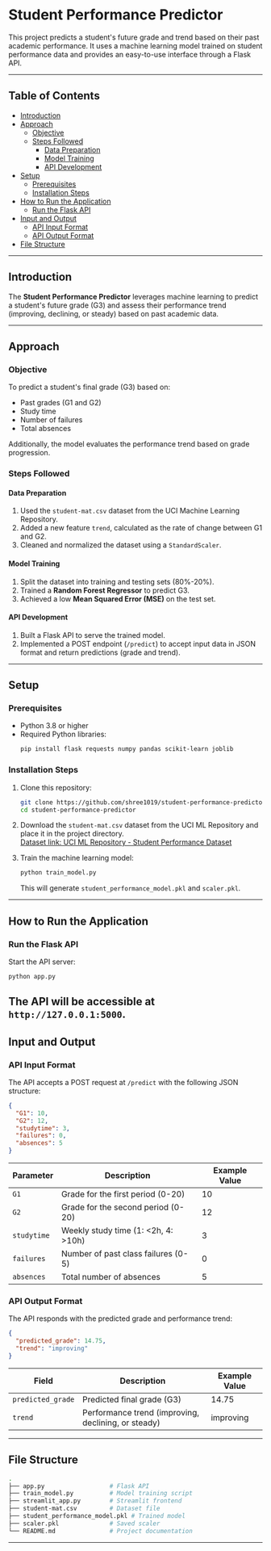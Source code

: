 
# Student Performance Predictor

This project predicts a student's future grade and trend based on their past academic performance. It uses a machine learning model trained on student performance data and provides an easy-to-use interface through a Flask API.

---

## Table of Contents

- [Introduction](#introduction)
- [Approach](#approach)
  - [Objective](#objective)
  - [Steps Followed](#steps-followed)
    - [Data Preparation](#data-preparation)
    - [Model Training](#model-training)
    - [API Development](#api-development)
- [Setup](#setup)
  - [Prerequisites](#prerequisites)
  - [Installation Steps](#installation-steps)
- [How to Run the Application](#how-to-run-the-application)
  - [Run the Flask API](#run-the-flask-api)
- [Input and Output](#input-and-output)
  - [API Input Format](#api-input-format)
  - [API Output Format](#api-output-format)
- [File Structure](#file-structure)

---

## Introduction

The **Student Performance Predictor** leverages machine learning to predict a student's future grade (G3) and assess their performance trend (improving, declining, or steady) based on past academic data.

---

## Approach

### Objective

To predict a student's final grade (G3) based on:
- Past grades (G1 and G2)
- Study time
- Number of failures
- Total absences

Additionally, the model evaluates the performance trend based on grade progression.

### Steps Followed

#### Data Preparation
1. Used the `student-mat.csv` dataset from the UCI Machine Learning Repository.
2. Added a new feature `trend`, calculated as the rate of change between G1 and G2.
3. Cleaned and normalized the dataset using a `StandardScaler`.

#### Model Training
1. Split the dataset into training and testing sets (80%-20%).
2. Trained a **Random Forest Regressor** to predict G3.
3. Achieved a low **Mean Squared Error (MSE)** on the test set.

#### API Development
1. Built a Flask API to serve the trained model.
2. Implemented a POST endpoint (`/predict`) to accept input data in JSON format and return predictions (grade and trend).

---

## Setup

### Prerequisites

- Python 3.8 or higher
- Required Python libraries:
  ```bash
  pip install flask requests numpy pandas scikit-learn joblib
  ```

### Installation Steps

1. Clone this repository:
   ```bash
   git clone https://github.com/shree1019/student-performance-predictor.git
   cd student-performance-predictor
   ```

2. Download the `student-mat.csv` dataset from the UCI ML Repository and place it in the project directory.  
   [Dataset link: UCI ML Repository - Student Performance Dataset](https://archive.ics.uci.edu/ml/datasets/student+performance)

3. Train the machine learning model:
   ```bash
   python train_model.py
   ```
   This will generate `student_performance_model.pkl` and `scaler.pkl`.

---

## How to Run the Application

### Run the Flask API

Start the API server:
```bash
python app.py
```
The API will be accessible at `http://127.0.0.1:5000`.
---

## Input and Output

### API Input Format

The API accepts a POST request at `/predict` with the following JSON structure:

```json
{
  "G1": 10,
  "G2": 12,
  "studytime": 3,
  "failures": 0,
  "absences": 5
}
```

| Parameter   | Description                                 | Example Value |
|-------------|---------------------------------------------|---------------|
| `G1`        | Grade for the first period (0-20)          | 10            |
| `G2`        | Grade for the second period (0-20)         | 12            |
| `studytime` | Weekly study time (1: <2h, 4: >10h)        | 3             |
| `failures`  | Number of past class failures (0-5)        | 0             |
| `absences`  | Total number of absences                   | 5             |

### API Output Format

The API responds with the predicted grade and performance trend:

```json
{
  "predicted_grade": 14.75,
  "trend": "improving"
}
```

| Field             | Description                                       | Example Value |
|-------------------|---------------------------------------------------|---------------|
| `predicted_grade` | Predicted final grade (G3)                        | 14.75         |
| `trend`           | Performance trend (improving, declining, or steady) | improving     |

---

## File Structure

```bash
.
├── app.py                  # Flask API
├── train_model.py          # Model training script
├── streamlit_app.py        # Streamlit frontend
├── student-mat.csv         # Dataset file
├── student_performance_model.pkl # Trained model
├── scaler.pkl              # Saved scaler
└── README.md               # Project documentation
```

---

